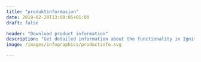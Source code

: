 ```yaml
---
title: "produktinformasjon"
date: 2019-02-20T13:09:05+01:00
draft: false

header: "Download product information"
description: "Get detailed information about the functionality in Ignite Analytics. Enter your email to download the product information"
image: /images/infographics/productinfo.svg

---
```

<script charset="utf-8" type="text/javascript" src="//js.hsforms.net/forms/shell.js"></script>

<script>

  hbspt.forms.create({

                portalId: "4304957",

                formId: "0ee0a699-9732-4ee4-b988-0f224246018b"

});

</script>